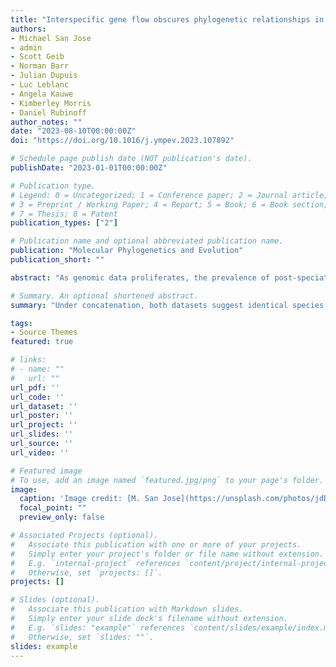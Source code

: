 ```yaml
---
title: "Interspecific gene flow obscures phylogenetic relationships in an important insect pest species complex"
authors:
- Michael San Jose
- admin
- Scott Geib
- Norman Barr
- Julian Dupuis
- Luc Leblanc
- Angela Kauwe
- Kimberley Morris
- Daniel Rubinoff
author_notes: ""
date: "2023-08-10T00:00:00Z"
doi: "https://doi.org/10.1016/j.ympev.2023.107892"

# Schedule page publish date (NOT publication's date).
publishDate: "2023-01-01T00:00:00Z"

# Publication type.
# Legend: 0 = Uncategorized; 1 = Conference paper; 2 = Journal article;
# 3 = Preprint / Working Paper; 4 = Report; 5 = Book; 6 = Book section;
# 7 = Thesis; 8 = Patent
publication_types: ["2"]

# Publication name and optional abbreviated publication name.
publication: "Molecular Phylogenetics and Evolution"
publication_short: ""

abstract: "As genomic data proliferates, the prevalence of post-speciation gene flow is making species boundaries and relationships increasingly ambiguous. Although current approaches inferring fully bifurcating phylogenies based on concatenated datasets provide simple and robust answers to many species relationships, they may be inac- curate because the models ignore inter-specific gene flow and incomplete lineage sorting. To examine the po- tential error resulting from ignoring gene flow, we generated both a RAD-seq and a 500 protein-coding loci highly multiplexed amplicon (HiMAP) dataset for a monophyletic group of 12 species defined as the Bactrocera dorsalis sensu lato clade. With some of the world’s worst agricultural pests, the taxonomy of the B. dorsalis s.l. clade is important for trade and quarantines. However, taxonomic confusion confounds resolution due to intra- and interspecific phenotypic variation and convergence, mitochondrial introgression across half of the species, and viable hybrids. We compared the topological convergence of our datasets using concatenated phylogenetic and various multispecies coalescent approaches, some of which account for gene flow. All analyses agreed on species delimitation, but there was incongruence between species relationships. Under concatenation, both datasets suggest identical species relationships with mostly high statistical support. However, multispecies coalescent and multispecies network approaches suggest markedly different hypotheses and detected significant gene flow. We suggest that the network approaches are likely more accurate because gene flow violates the assumptions of the concatenated phylogenetic analyses, but the data-reductive requirements of network ap- proaches resulted in reduced statistical support and could not unambiguously resolve gene flow directions. Our study highlights the importance of testing for gene flow, particularly with phylogenomic datasets, even when concatenated approaches receive high statistical support."

# Summary. An optional shortened abstract.
summary: "Under concatenation, both datasets suggest identical species relationships with mostly high statistical support. However, multispecies coalescent and multispecies network approaches suggest markedly different hypotheses and detected significant gene flow."

tags:
- Source Themes
featured: true

# links:
# - name: ""
#   url: ""
url_pdf: ''
url_code: ''
url_dataset: ''
url_poster: ''
url_project: ''
url_slides: ''
url_source: ''
url_video: ''

# Featured image
# To use, add an image named `featured.jpg/png` to your page's folder. 
image:
  caption: 'Image credit: [M. San Jose](https://unsplash.com/photos/jdD8gXaTZsc)'
  focal_point: ""
  preview_only: false

# Associated Projects (optional).
#   Associate this publication with one or more of your projects.
#   Simply enter your project's folder or file name without extension.
#   E.g. `internal-project` references `content/project/internal-project/index.md`.
#   Otherwise, set `projects: []`.
projects: []

# Slides (optional).
#   Associate this publication with Markdown slides.
#   Simply enter your slide deck's filename without extension.
#   E.g. `slides: "example"` references `content/slides/example/index.md`.
#   Otherwise, set `slides: ""`.
slides: example
---
```

